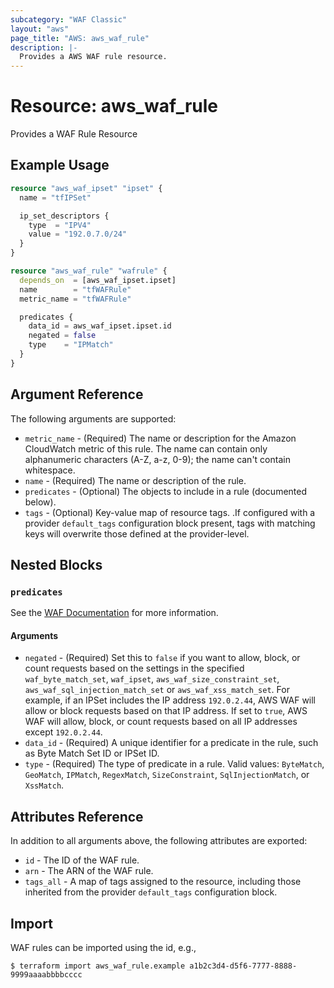 ```yaml
---
subcategory: "WAF Classic"
layout: "aws"
page_title: "AWS: aws_waf_rule"
description: |-
  Provides a AWS WAF rule resource.
---
```


# Resource: aws_waf_rule

Provides a WAF Rule Resource

## Example Usage

```terraform
resource "aws_waf_ipset" "ipset" {
  name = "tfIPSet"

  ip_set_descriptors {
    type  = "IPV4"
    value = "192.0.7.0/24"
  }
}

resource "aws_waf_rule" "wafrule" {
  depends_on  = [aws_waf_ipset.ipset]
  name        = "tfWAFRule"
  metric_name = "tfWAFRule"

  predicates {
    data_id = aws_waf_ipset.ipset.id
    negated = false
    type    = "IPMatch"
  }
}
```

## Argument Reference

The following arguments are supported:

* `metric_name` - (Required) The name or description for the Amazon CloudWatch metric of this rule. The name can contain only alphanumeric characters (A-Z, a-z, 0-9); the name can't contain whitespace.
* `name` - (Required) The name or description of the rule.
* `predicates` - (Optional) The objects to include in a rule (documented below).
* `tags` - (Optional) Key-value map of resource tags. .If configured with a provider `default_tags` configuration block present, tags with matching keys will overwrite those defined at the provider-level.

## Nested Blocks

### `predicates`

See the [WAF Documentation](https://docs.aws.amazon.com/waf/latest/APIReference/API_Predicate.html) for more information.

#### Arguments

* `negated` - (Required) Set this to `false` if you want to allow, block, or count requests
  based on the settings in the specified `waf_byte_match_set`, `waf_ipset`, `aws_waf_size_constraint_set`, `aws_waf_sql_injection_match_set` or `aws_waf_xss_match_set`.
  For example, if an IPSet includes the IP address `192.0.2.44`, AWS WAF will allow or block requests based on that IP address.
  If set to `true`, AWS WAF will allow, block, or count requests based on all IP addresses except `192.0.2.44`.
* `data_id` - (Required) A unique identifier for a predicate in the rule, such as Byte Match Set ID or IPSet ID.
* `type` - (Required) The type of predicate in a rule. Valid values: `ByteMatch`, `GeoMatch`, `IPMatch`, `RegexMatch`, `SizeConstraint`, `SqlInjectionMatch`, or `XssMatch`.

## Attributes Reference

In addition to all arguments above, the following attributes are exported:

* `id` - The ID of the WAF rule.
* `arn` - The ARN of the WAF rule.
* `tags_all` - A map of tags assigned to the resource, including those inherited from the provider `default_tags` configuration block.

## Import

WAF rules can be imported using the id, e.g.,

```
$ terraform import aws_waf_rule.example a1b2c3d4-d5f6-7777-8888-9999aaaabbbbcccc
```
